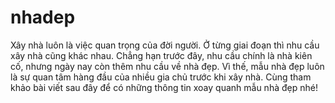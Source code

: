 # nhadep
Xây nhà luôn là việc quan trọng của đời người. Ở từng giai đoạn thì nhu cầu xây nhà cũng khác nhau. Chẳng hạn trước đây, nhu cầu chính là nhà kiên cố, nhưng ngày nay còn thêm nhu cầu về nhà đẹp. Vì thế, mẫu nhà đẹp luôn là sự quan tâm hàng đầu của nhiều gia chủ trước khi xây nhà. Cùng tham khảo bài viết sau đây để có những thông tin xoay quanh mẫu nhà đẹp nhé!
